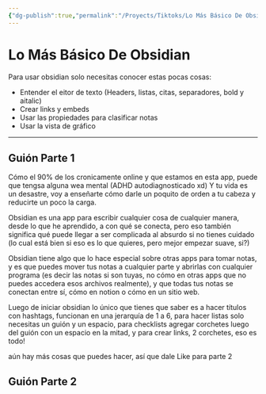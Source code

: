 ```yaml
---
{"dg-publish":true,"permalink":"/Proyects/Tiktoks/Lo Más Básico De Obsidian/","title":"Lo Más Básico De Obsidian","updated":"2023-12-30T18:05:54.753-05:00"}
---
```



# Lo Más Básico De Obsidian

Para usar obsidian solo necesitas conocer estas pocas cosas:

- Entender el eitor de texto 
(Headers, listas, citas, separadores, bold y aitalic)
- Crear links y embeds
 - Usar las propiedades para clasificar notas
- Usar la vista de gráfico 
- - -

## Guión Parte 1

Cómo el 90% de los cronicamente online y que estamos en esta app, puede que tengsa alguna wea mental (ADHD autodiagnosticado xd) Y tu vida es un desastre, voy a enseñarte cómo darle un poquito de orden a tu cabeza y reducirte un poco la carga.

Obsidian es una app para escribir cualquier cosa de cualquier manera, desde lo que he aprendido, a con qué se conecta, pero eso también significa qué puede llegar a ser complicada al absurdo si no tienes cuidado (lo cual está bien si eso es lo que quieres, pero mejor empezar suave, si?)

Obsidian tiene algo que lo hace especial sobre otras apps para tomar notas, y es que puedes mover tus notas a cualquier parte y abrirlas con cualquier programa (es decir las notas si son tuyas, no cómo en otras apps que no puedes accedera esos archivos realmente), y que todas tus notas se conectan entre sí, cómo en notion o cómo en un sitio web.

Luego de iniciar obsidian lo único que tienes que saber es a hacer títulos con hashtags, funcionan en una jerarquía de 1 a 6, para hacer listas solo necesitas un guión y un espacio, para checklists agregar corchetes luego del guión con un espacio en la mitad, y para crear links, 2 corchetes, eso es todo!

 aún hay más cosas que puedes hacer, así que dale Like para parte 2

## Guión Parte 2
